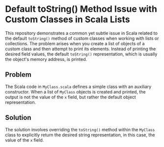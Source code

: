 # Default toString() Method Issue with Custom Classes in Scala Lists

This repository demonstrates a common yet subtle issue in Scala related to the default `toString()` method of custom classes when working with lists or collections.  The problem arises when you create a list of objects of a custom class and then attempt to print its elements.  Instead of printing the desired field values, the default `toString()` representation, which is usually the object's memory address, is printed.

## Problem

The Scala code in `MyClass.scala` defines a simple class with an auxiliary constructor. When a list of `MyClass` objects is created and printed, the output is not the value of the `x` field, but rather the default object representation.

## Solution

The solution involves overriding the `toString()` method within the `MyClass` class to explicitly return the desired string representation, in this case, the value of the `x` field.
